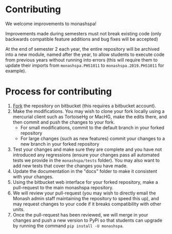 # Contributing
We welcome improvements to monashspa!

Improvements made during semesters must not break existing code (only backwards compatible feature additions and bug fixes will be accepted)

At the end of semester 2 each year, the entire repository will be archived into a new module, named after the year, to allow students to execute code from previous years without running into errors (this will require them to update their imports from `monashspa.PHS1011` to `monashspa.2019.PHS1011` for example).

# Process for contributing
1. [Fork](https://bitbucket.org/monashuniversityphysics/monashspa/fork) the repository on bitbucket (this requires a bitbucket account).
4. Make the modifications. You may wish to clone your fork locally using a mercurial client such as TortoiseHg or MacHG, make the edits there, and then commit and push the changes to your fork.
    * For small modifications, commit to the default branch in your forked repository
    * For large changes (such as new features) commit your changes to a new branch in your forked repository
5. Test your changes and make sure they are complete and you have not introduced any regressions (ensure your changes pass all automated tests we provide in the `monashspa/tests` folder). You may also want to add new tests that cover the changes you have made.
6. Update the documentation in the "docs" folder to make it consistent with your changes.
8. Using the bitbucket web interface for your forked repository, make a pull-request to the main monashspa repository. 
8. We will review your pull-request (you may wish to directly email the Monash admin staff maintaining the repository to speed this up), and may request changes to your code if it breaks compatibility with other units.
9. Once the pull-request has been reviewed, we will merge in your changes and push a new version to PyPi so that students can upgrade by running the command `pip install -U monashspa`.
